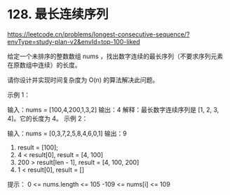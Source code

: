 # 128. 最长连续序列

https://leetcode.cn/problems/longest-consecutive-sequence/?envType=study-plan-v2&envId=top-100-liked

给定一个未排序的整数数组 nums ，找出数字连续的最长序列（不要求序列元素在原数组中连续）的长度。

请你设计并实现时间复杂度为 O(n) 的算法解决此问题。

示例 1：

输入：nums = [100,4,200,1,3,2]
输出：4
解释：最长数字连续序列是 [1, 2, 3, 4]。它的长度为 4。
示例 2：

输入：nums = [0,3,7,2,5,8,4,6,0,1]
输出：9

1. result = [100];
2. 4 < result[0], result = [4, 100]
3. 200 > result[len - 1], result = [4, 100, 200]
4. 1 < result[0], result = []

提示：
0 <= nums.length <= 105
-109 <= nums[i] <= 109
